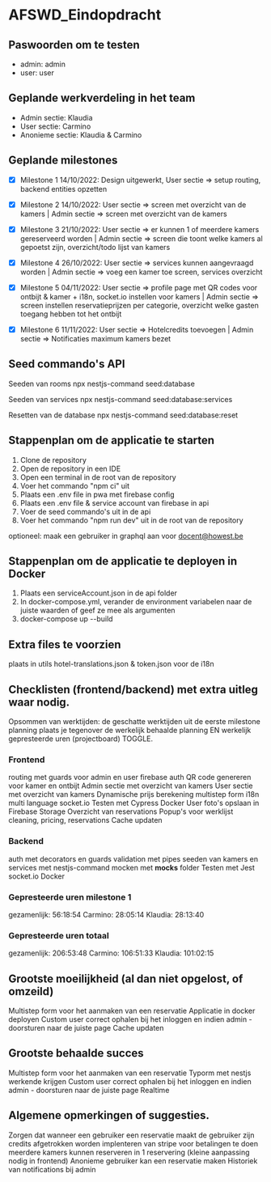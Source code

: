 # AFSWD_Eindopdracht

## Paswoorden om te testen

- admin: admin
- user: user

## Geplande werkverdeling in het team

- Admin sectie: Klaudia
- User sectie: Carmino
- Anonieme sectie: Klaudia & Carmino

## Geplande milestones

- [x] Milestone 1 14/10/2022: Design uitgewerkt, User sectie => setup routing, backend entities opzetten

- [x] Milestone 2 14/10/2022: User sectie => screen met overzicht van de kamers | Admin sectie => screen met overzicht van de kamers

- [x] Milestone 3 21/10/2022: User sectie => er kunnen 1 of meerdere kamers gereserveerd worden | Admin sectie => screen die toont welke kamers al gepoetst zijn, overzicht/todo lijst van kamers

- [x] Milestone 4 26/10/2022: User sectie => services kunnen aangevraagd worden | Admin sectie => voeg een kamer toe screen, services overzicht

- [x] Milestone 5 04/11/2022: User sectie => profile page met QR codes voor ontbijt & kamer + i18n, socket.io instellen voor kamers | Admin sectie => screen instellen reservatieprijzen per categorie, overzicht welke gasten toegang hebben tot het ontbijt

- [x] Milestone 6 11/11/2022: User sectie => Hotelcredits toevoegen | Admin sectie => Notificaties maximum kamers bezet

## Seed commando's API

Seeden van rooms
npx nestjs-command seed:database

Seeden van services
npx nestjs-command seed:database:services

Resetten van de database
npx nestjs-command seed:database:reset

## Stappenplan om de applicatie te starten

1. Clone de repository
2. Open de repository in een IDE
3. Open een terminal in de root van de repository
4. Voer het commando "npm ci" uit
5. Plaats een .env file in pwa met firebase config
6. Plaats een .env file & service account van firebase in api
7. Voer de seed commando's uit in de api
8. Voer het commando "npm run dev" uit in de root van de repository

optioneel: maak een gebruiker in graphql aan voor docent@howest.be

## Stappenplan om de applicatie te deployen in Docker

1. Plaats een serviceAccount.json in de api folder
2. In docker-compose.yml, verander de environment variabelen naar de juiste waarden of geef ze mee als argumenten
3. docker-compose up --build

## Extra files te voorzien

plaats in utils hotel-translations.json & token.json voor de i18n

## Checklisten (frontend/backend) met extra uitleg waar nodig.

Opsommen van werktijden: de geschatte werktijden uit de eerste milestone planning plaats je tegenover de werkelijk behaalde planning EN werkelijk
gepresteerde uren (projectboard) TOGGLE.

### Frontend

routing met guards voor admin en user
firebase auth
QR code genereren voor kamer en ontbijt
Admin sectie met overzicht van kamers
User sectie met overzicht van kamers
Dynamische prijs berekening
multistep form
i18n multi language
socket.io
Testen met Cypress
Docker
User foto's opslaan in Firebase Storage
Overzicht van reservations
Popup's voor werklijst cleaning, pricing, reservations
Cache updaten

### Backend

auth met decorators en guards
validation met pipes
seeden van kamers en services met nestjs-command
mocken met **mocks** folder
Testen met Jest
socket.io
Docker

### Gepresteerde uren milestone 1

gezamenlijk: 56:18:54
Carmino: 28:05:14
Klaudia: 28:13:40

### Gepresteerde uren totaal

gezamenlijk: 206:53:48
Carmino: 106:51:33
Klaudia: 101:02:15

## Grootste moeilijkheid (al dan niet opgelost, of omzeild)

Multistep form voor het aanmaken van een reservatie
Applicatie in docker deployen
Custom user correct ophalen bij het inloggen en indien admin - doorsturen naar de juiste page
Cache updaten

## Grootste behaalde succes

Multistep form voor het aanmaken van een reservatie
Typorm met nestjs werkende krijgen
Custom user correct ophalen bij het inloggen en indien admin - doorsturen naar de juiste page
Realtime

## Algemene opmerkingen of suggesties.

Zorgen dat wanneer een gebruiker een reservatie maakt de gebruiker zijn credits afgetrokken worden
implenteren van stripe voor betalingen te doen
meerdere kamers kunnen reserveren in 1 reservering (kleine aanpassing nodig in frontend)
Anonieme gebruiker kan een reservatie maken
Historiek van notifications bij admin
